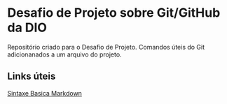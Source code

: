 # Desafio de Projeto sobre Git/GitHub da DIO
Repositório criado para o Desafio de Projeto.
Comandos úteis do Git adicionanados a um arquivo do projeto.

## Links úteis
[Sintaxe Basica Markdown](https://www.markdownguide.org/basic-syntax/)
